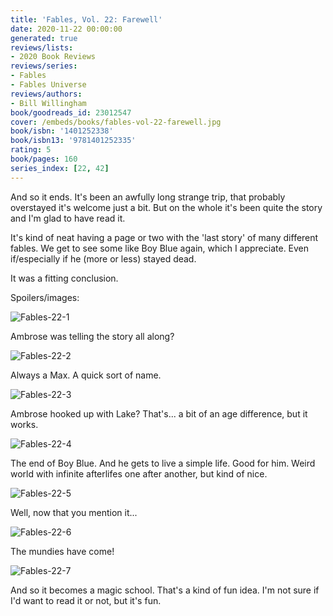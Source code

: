 ```yaml
---
title: 'Fables, Vol. 22: Farewell'
date: 2020-11-22 00:00:00
generated: true
reviews/lists:
- 2020 Book Reviews
reviews/series:
- Fables
- Fables Universe
reviews/authors:
- Bill Willingham
book/goodreads_id: 23012547
cover: /embeds/books/fables-vol-22-farewell.jpg
book/isbn: '1401252338'
book/isbn13: '9781401252335'
rating: 5
book/pages: 160
series_index: [22, 42]
---
```

And so it ends. It's been an awfully long strange trip, that probably overstayed it's welcome just a bit. But on the whole it's been quite the story and I'm glad to have read it.  

It's kind of neat having a page or two with the 'last story' of many different fables. We get to see some like Boy Blue again, which I appreciate. Even if/especially if he (more or less) stayed dead.  

<!--more-->

It was a fitting conclusion.  

Spoilers/images:  

![Fables-22-1](/embeds/books/attachments/fables-22-1.jpg)  

Ambrose was telling the story all along?  

![Fables-22-2](/embeds/books/attachments/fables-22-2.jpg)  

Always a Max. A quick sort of name.  

![Fables-22-3](/embeds/books/attachments/fables-22-3.jpg)  

Ambrose hooked up with Lake? That's... a bit of an age difference, but it works.  

![Fables-22-4](/embeds/books/attachments/fables-22-4.jpg)  

The end of Boy Blue. And he gets to live a simple life. Good for him. Weird world with infinite afterlifes one after another, but kind of nice.  

![Fables-22-5](/embeds/books/attachments/fables-22-5.jpg)  

Well, now that you mention it...  

![Fables-22-6](/embeds/books/attachments/fables-22-6.jpg)  

The mundies have come!  

![Fables-22-7](/embeds/books/attachments/fables-22-7.jpg)  

And so it becomes a magic school. That's a kind of fun idea. I'm not sure if I'd want to read it or not, but it's fun.